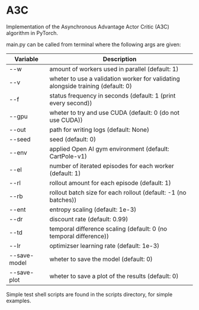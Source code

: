 # A3C
Implementation of the Asynchronous Advantage Actor Critic (A3C) algorithm in PyTorch.

main.py can be called from terminal where the following args are given:

| Variable | Description |
| --- | --- |
| --w | amount of workers used in parallel (default: 1) |
| --v | wheter to use a validation worker for validating alongside training (default: 0) |
| --f | status frequency in seconds (default: 1 (print every second)) |
| --gpu | wheter to try and use CUDA (default: 0 (do not use CUDA)) |
| --out | path for writing logs (default: None) |
| --seed | seed (default: 0) |
| --env | applied Open AI gym environment (default: CartPole-v1) |
| --el | number of iterated episodes for each worker (default: 1) |
| --rl | rollout amount for each episode (default: 1) |
| --rb | rollout batch size for each rollout (default: -1 (no batches)) |
| --ent | entropy scaling (default: 1e-3) |
| --dr | discount rate (default: 0.99) |
| --td | temporal difference scaling (default: 0 (no temporal difference)) |
| --lr | optimizser learning rate (default: 1e-3) |
| --save-model | wheter to save the model (default: 0) |
| --save-plot | wheter to save a plot of the results (default: 0) |

Simple test shell scripts are found in the scripts directory, for simple examples.
